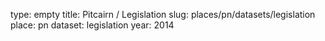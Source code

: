 type: empty
title: Pitcairn / Legislation
slug: places/pn/datasets/legislation
place: pn
dataset: legislation
year: 2014
